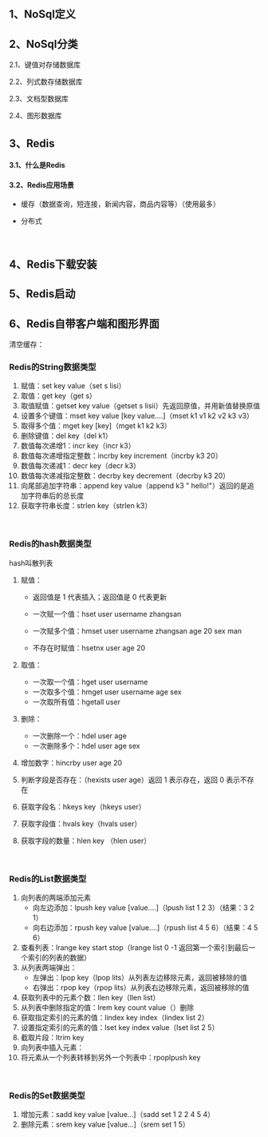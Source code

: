 ## 1、NoSql定义



## 2、NoSql分类

2.1、键值对存储数据库

2.2、列式数存储数据库

2.3、文档型数据库

2.4、图形数据库



## 3、Redis

#### 3.1、什么是Redis



#### 3.2、Redis应用场景

* 缓存（数据查询，短连接，新闻内容，商品内容等）（使用最多）

* 分布式

<br>

## 4、Redis下载安装



## 5、Redis启动



## 6、Redis自带客户端和图形界面

清空缓存：











### Redis的String数据类型

1. 赋值：set key value（set s lisi）
2. 取值：get key（get s）
3. 取值赋值：getset key value（getset s lisii）先返回原值，并用新值替换原值
4. 设置多个键值：mset key value [key value....]（mset k1 v1 k2 v2 k3 v3）
5. 取得多个值：mget key [key]（mget k1 k2 k3）
6. 删除键值：del key（del k1）
7. 数值每次递增1：incr key（incr k3）
8. 数值每次递增指定整数：incrby key increment（incrby k3 20）
9. 数值每次递减1：decr key（decr k3）
10. 数值每次递减指定整数：decrby key decrement（decrby k3 20）
11. 向尾部追加字符串：append key value（append k3 " hello!"）返回的是追加字符串后的总长度
12. 获取字符串长度：strlen key（strlen k3）

<br>

### Redis的hash数据类型

hash叫散列表	

1. 赋值：

   * 返回值是 1 代表插入；返回值是 0 代表更新

   * 一次赋一个值：hset user username zhangsan
   * 一次赋多个值：hmset user username zhangsan age 20 sex man
   * 不存在时赋值：hsetnx user age 20

2. 取值：

   * 一次取一个值：hget user username
   * 一次取多个值：hmget user username age sex
   * 一次取所有值：hgetall user

3. 删除：

   * 一次删除一个：hdel user age
   * 一次删除多个：hdel user age sex

4. 增加数字：hincrby user age 20

5. 判断字段是否存在：（hexists user age）返回 1 表示存在，返回 0 表示不存在

6. 获取字段名：hkeys key（hkeys user）

7. 获取字段值：hvals key（hvals user）

8. 获取字段的数量：hlen key （hlen user）

<br>

### Redis的List数据类型

1. 向列表的两端添加元素
   * 向左边添加：lpush key value [value....]（lpush list 1 2 3）（结果：3 2 1）
   * 向右边添加：rpush key value [value....]（rpush list 4 5 6）（结果：4 5 6）
2. 查看列表：lrange key start stop（lrange list 0 -1 返回第一个索引到最后一个索引的列表的数据）
3. 从列表两端弹出：
   * 左弹出：lpop key（lpop lits）从列表左边移除元素，返回被移除的值
   * 右弹出：rpop key（rpop lits）从列表右边移除元素，返回被移除的值
4. 获取列表中的元素个数：llen key（llen list）
5. 从列表中删除指定的值：lrem key count value（）删除
6. 获取指定索引的元素的值：lindex key index（lindex list 2）
7. 设置指定索引的元素的值：lset key index value（lset list 2 5）
8. 截取片段：ltrim key
9. 向列表中插入元素：
10. 将元素从一个列表转移到另外一个列表中：rpoplpush key 

<br>

### Redis的Set数据类型

1. 增加元素：sadd key value [value...]（sadd set 1 2 2 4 5 4）
2. 删除元素：srem key value [value...]（srem set 1 5）

